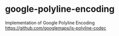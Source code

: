 # google-polyline-encoding
Implementation of Google Polyline Encoding https://github.com/googlemaps/js-polyline-codec
